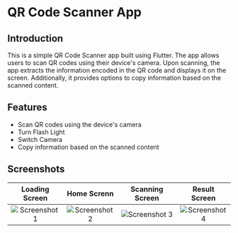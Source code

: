 # QR Code Scanner App

## Introduction

This is a simple QR Code Scanner app built using Flutter. The app allows users to scan QR codes using their device's camera. Upon scanning, the app extracts the information encoded in the QR code and displays it on the screen. Additionally, it provides options to copy information based on the scanned content.

## Features

- Scan QR codes using the device's camera
- Turn Flash Light
- Switch Camera
- Copy information based on the scanned content


## Screenshots
| Loading Screen | Home Screnn | Scanning Screen | Result Screen |
|:-----------:|:------------------:|:------------------:|:------------------:|
|![Screenshot 1](https://github.com/UjasBhatt10/PRODIGY_AD_05/blob/main/Screenshots/1.jpg)|![Screenshot 2](https://github.com/UjasBhatt10/PRODIGY_AD_05/blob/main/Screenshots/2.jpg)|![Screenshot 3](https://github.com/UjasBhatt10/PRODIGY_AD_5/blob/main/Screenshots/3.jpg)|![Screenshot 4](https://github.com/UjasBhatt10/PRODIGY_AD_5/blob/main/Screenshots/4.jpg)|



